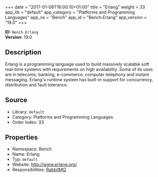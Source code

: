 ﻿+++
date = "2017-01-06T16:00:10+01:00"
title = "Erlang"
weight = 33
app_lib = "default"
app_category = "Platforms and Programming Languages"
app_ns = "Bench"
app_id = "Bench.Erlang"
app_version = "19.0"
+++

**ID:** `Bench.Erlang`  
**Version:** 19.0  
<!--more-->

## Description
Erlang is a programming language used to build massively scalable soft real-time systems with requirements on high availability. Some of its uses are in telecoms, banking, e-commerce, computer telephony and instant messaging. Erlang's runtime system has built-in support for concurrency, distribution and fault tolerance.

## Source

* Library: `default`
* Category: Platforms and Programming Languages
* Order Index: 33

## Properties

* Namespace: Bench
* Name: Erlang
* Typ: `default`
* Website: <http://www.erlang.org/>
* Responsibilities: [RabbitMQ](/app/Bench.RabbitMQ)

